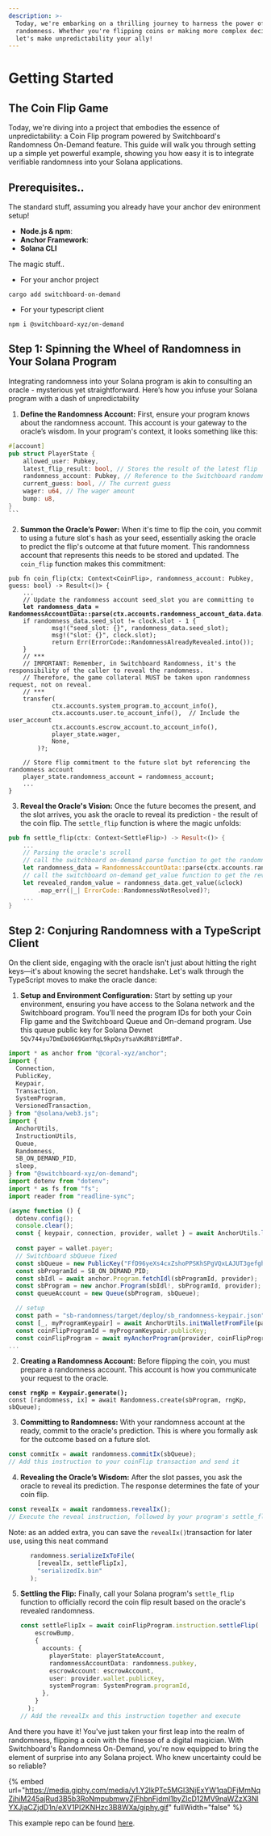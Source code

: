 ```yaml
---
description: >-
  Today, we're embarking on a thrilling journey to harness the power of
  randomness. Whether you're flipping coins or making more complex decisions,
  let's make unpredictability your ally!
---
```


# Getting Started

## The Coin Flip Game

Today, we're diving into a project that embodies the essence of unpredictability: a Coin Flip program powered by Switchboard's Randomness On-Demand feature. This guide will walk you through setting up a simple yet powerful example, showing you how easy it is to integrate verifiable randomness into your Solana applications.

## Prerequisites..

The standard stuff, assuming you already have your anchor dev enironment setup!

* **Node.js & npm**:
* **Anchor Framework**:
* **Solana CLI**

The magic stuff..

* For your anchor project

```
cargo add switchboard-on-demand
```

* For your typescript client

```
npm i @switchboard-xyz/on-demand
```

## Step 1: Spinning the Wheel of Randomness in Your Solana Program

Integrating randomness into your Solana program is akin to consulting an oracle - mysterious yet straightforward. Here’s how you infuse your Solana program with a dash of unpredictability

1. **Define the Randomness Account:** First, ensure your program knows about the randomness account. This account is your gateway to the oracle’s wisdom. In your program's context, it looks something like this:

````rust
#[account]
pub struct PlayerState {
    allowed_user: Pubkey,
    latest_flip_result: bool, // Stores the result of the latest flip
    randomness_account: Pubkey, // Reference to the Switchboard randomness account
    current_guess: bool, // The current guess
    wager: u64, // The wager amount
    bump: u8,
}
```
````

2. **Summon the Oracle’s Power:** When it's time to flip the coin, you commit to using a future slot's hash as your seed, essentially asking the oracle to predict the flip's outcome at that future moment. This randomness account that represents this needs to be stored and updated. The `coin_flip` function makes this commitment:

<pre class="language-rust"><code class="lang-rust">pub fn coin_flip(ctx: Context&#x3C;CoinFlip>, randomness_account: Pubkey, guess: bool) -> Result&#x3C;()> {
    ...
    // Update the randomness account seed_slot you are committing to
<strong>    let randomness_data = RandomnessAccountData::parse(ctx.accounts.randomness_account_data.data.borrow()).unwrap();
</strong>    if randomness_data.seed_slot != clock.slot - 1 {
            msg!("seed_slot: {}", randomness_data.seed_slot);
            msg!("slot: {}", clock.slot);
            return Err(ErrorCode::RandomnessAlreadyRevealed.into());
    }
    // ***
    // IMPORTANT: Remember, in Switchboard Randomness, it's the responsibility of the caller to reveal the randomness.
    // Therefore, the game collateral MUST be taken upon randomness request, not on reveal.
    // ***
    transfer(
            ctx.accounts.system_program.to_account_info(),
            ctx.accounts.user.to_account_info(),  // Include the user_account
            ctx.accounts.escrow_account.to_account_info(),
            player_state.wager,
            None,
        )?;

    // Store flip commitment to the future slot byt referencing the randomness account
    player_state.randomness_account = randomness_account;
    ...
}
</code></pre>

3. **Reveal the Oracle's Vision:** Once the future becomes the present, and the slot arrives, you ask the oracle to reveal its prediction - the result of the coin flip. The `settle_flip` function is where the magic unfolds:

```rust
pub fn settle_flip(ctx: Context<SettleFlip>) -> Result<()> {
    ...
    // Parsing the oracle's scroll
    // call the switchboard on-demand parse function to get the randomness data
    let randomness_data = RandomnessAccountData::parse(ctx.accounts.randomness_account_data.data.borrow()).unwrap();
    // call the switchboard on-demand get_value function to get the revealed random value
    let revealed_random_value = randomness_data.get_value(&clock)
        .map_err(|_| ErrorCode::RandomnessNotResolved)?;
    ...
}
```

## Step 2: Conjuring Randomness with a TypeScript Client

On the client side, engaging with the oracle isn't just about hitting the right keys—it's about knowing the secret handshake. Let's walk through the TypeScript moves to make the oracle dance:

1. **Setup and Environment Configuration:** Start by setting up your environment, ensuring you have access to the Solana network and the Switchboard program. You'll need the program IDs for both  your Coin Flip game and the Switchboard Queue and On-demand program. Use this queue public key for Solana Devnet `5Qv744yu7DmEbU669GmYRqL9kpQsyYsaVKdR8YiBMTaP.`

```typescript
import * as anchor from "@coral-xyz/anchor";
import {
  Connection,
  PublicKey,
  Keypair,
  Transaction,
  SystemProgram,
  VersionedTransaction,
} from "@solana/web3.js";
import {
  AnchorUtils,
  InstructionUtils,
  Queue,
  Randomness,
  SB_ON_DEMAND_PID,
  sleep,
} from "@switchboard-xyz/on-demand";
import dotenv from "dotenv";
import * as fs from "fs";
import reader from "readline-sync";

(async function () {
  dotenv.config();
  console.clear();
  const { keypair, connection, provider, wallet } = await AnchorUtils.loadEnv();
  
  const payer = wallet.payer;
  // Switchboard sbQueue fixed
  const sbQueue = new PublicKey("FfD96yeXs4cxZshoPPSKhSPgVQxLAJUT3gefgh84m1Di");
  const sbProgramId = SB_ON_DEMAND_PID;
  const sbIdl = await anchor.Program.fetchIdl(sbProgramId, provider);
  const sbProgram = new anchor.Program(sbIdl!, sbProgramId, provider);
  const queueAccount = new Queue(sbProgram, sbQueue);

  // setup
  const path = "sb-randomness/target/deploy/sb_randomness-keypair.json";
  const [_, myProgramKeypair] = await AnchorUtils.initWalletFromFile(path);
  const coinFlipProgramId = myProgramKeypair.publicKey;
  const coinFlipProgram = await myAnchorProgram(provider, coinFlipProgramId);
...

```

2. **Creating a Randomness Account:** Before flipping the coin, you must prepare a randomness account. This account is how you communicate your request to the oracle.

<pre class="language-typescript"><code class="lang-typescript"><strong>const rngKp = Keypair.generate();
</strong>const [randomness, ix] = await Randomness.create(sbProgram, rngKp, sbQueue);
</code></pre>

3. **Committing to Randomness:** With your randomness account at the ready, commit to the oracle's prediction. This is where you formally ask for the outcome based on a future slot.

```typescript
const commitIx = await randomness.commitIx(sbQueue);
// Add this instruction to your coinFlip transaction and send it
```

4. **Revealing the Oracle’s Wisdom:** After the slot passes, you ask the oracle to reveal its prediction. The response determines the fate of your coin flip.

```typescript
const revealIx = await randomness.revealIx();
// Execute the reveal instruction, followed by your program's settle_flip function
```

Note: as an added extra, you can save the `revealIx()`transaction for later use, using this neat command&#x20;

```typescript
      randomness.serializeIxToFile(
        [revealIx, settleFlipIx],
        "serializedIx.bin"
      );
```

5.  **Settling the Flip:** Finally, call your Solana program's `settle_flip` function to officially record the coin flip result based on the oracle's revealed randomness.

    ```typescript
    const settleFlipIx = await coinFlipProgram.instruction.settleFlip(
        escrowBump,
        {
          accounts: {
            playerState: playerStateAccount,
            randomnessAccountData: randomness.pubkey,
            escrowAccount: escrowAccount,
            user: provider.wallet.publicKey,
            systemProgram: SystemProgram.programId,
          },
        }
      );
    // Add the revealIx and this instruction together and execute 
    ```

And there you have it! You've just taken your first leap into the realm of randomness, flipping a coin with the finesse of a digital magician. With Switchboard's Randomness On-Demand, you're now equipped to bring the element of surprise into any Solana project. Who knew uncertainty could be so reliable?

{% embed url="https://media.giphy.com/media/v1.Y2lkPTc5MGI3NjExYW1qaDFjMmNqZjhiM245ajRud3B5b3RoNmpubmwyZjFhbnFjdml1byZlcD12MV9naWZzX3NlYXJjaCZjdD1n/eXV1PI2KNHzc3B8WXa/giphy.gif" fullWidth="false" %}

This example repo can be found [here](https://github.com/switchboard-xyz/sb-on-demand-examples/tree/main/sb-randomness-on-demand).

